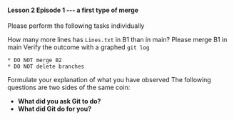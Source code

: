 
#### Lesson 2 Episode 1 --- a first type of merge
Please perform the following tasks individually

How many more lines has `Lines.txt` in B1 than in main?
Please merge B1 in main
Verify the outcome with a graphed `git log`

````{attention}
* DO NOT merge B2
* DO NOT delete branches
````

Formulate your explanation of what you have observed
The following questions are two sides of the same coin:
* **What did you ask Git to do?**
* **What did Git do for you?**
